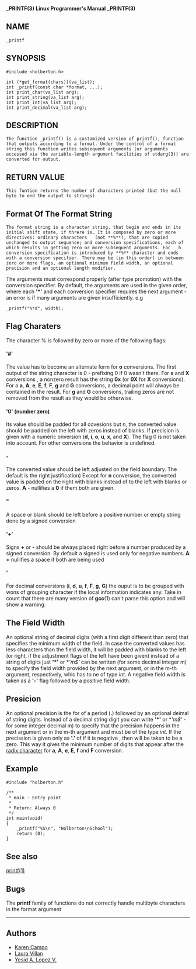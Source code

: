 **_PRINTF(3)**		**Linux Programmer's Manual**	  **_PRINTF(3)**

## NAME 

	_printf


## SYNOPSIS

	#include <holberton.h>
	
	int (*get_format(chars))(va_list);
	int _printf(const char *format, ...);
	int print_char(va_list arg);
	int print_string(va_list arg);
	int print_int(va_list arg);
	int print_decimal(va_list arg);


## DESCRIPTION

	The function _printf() is a customized version of printf(), function that outputs according to a format. Under the control of a format string this function writes subsequent arguments (or arguments accessed via the variable-length argument facilities of stdarg(3)) are converted for output.

## RETURN VALUE

	This funtion returns the number of characters printed (but the null byte to end the output to strings)

## Format Of The Format String

	The format string is a character string, that begin and ends in its initial shift state, if threre is. It is composed by zero or more directives: ordinary characters 	(not **%**), that are copied unchanged to output sequence; and conversion specifications, each of which results in getting zero or more subsequent arguments. Eac	h conversion specification is introduced by **%** character and ends with a conversion specifier. There may be (in this order) in between zero or more flags, an optional minimum field width, an optional precision and an optional length modifier.
The arguments must correspond properly (after type promotion) with the conversion specifier. By default, the arguments are used in the given order, where each **'*'** and each conversion specifier requires the next argument - an error is if many arguments are given insufficiently. 
e.g
~~~
_printf("%*d", width);
~~~

## Flag Charaters

The character % is followed by zero or more of the following flags:

#### **'#'**

The value has to become an alternate  form for **o** conversions. The first output of the string character is 0 - prefixing 0 if 0 wasn't there. For **x** and **X** conversions , a nonzero result has the string **0x** (or **0X** for **X** conversions). For a **a**, **A**, **e**, **E**, **f**, **F**, **g** and **G** conversions, a decimal point will always be contained in the result.  For **g** and **G** conversions, trailing zeros are not removed from the result as they would be otherwise.

####  **'0'** (number zero)

Its value should be padded for all covesions but n, the converted value should be padded on the left with zeros instead of blanks. If precision is given with a numeric onversion (**d**, **i**, **o**, **u**, **x**, and  **X**). The flag 0 is not taken into account. For other conversions the behavior is undefined. 

#### **-**
The converted value should be left adjusted  on the field boundary. The default is the right justification) Except for **n** conversion, the converted value is padded on the right with blanks instead of to the left with blanks or zeros. **A** - nullifies a **0** if them both are given.

#### "

A space or blank should be left before a positive number or empty string done by a signed conversion

#### **'+'**

Signs **+** or **-** should be always placed right before a number produced by a signed conversion. By default a signed is used only for negative numbers. **A** **+** nullifies a space if both are being used

#### '

For decimal conversions (**i**, **d**, **u**, **f**, **F**, **g**, **G**) the ouput is to be grouped with wons of grouping character if the local information indicates any. Take in count that there are many version of **gcc**(1) can't parse this option and will show a warning.

## The Field Width 

An optional string of decimal digits (with a first digit different than zero) that specifies the minimum width of the field. In case the converted values has less characters than the field width, it will be padded with blanks to the left (or right, if the adjustment flags of the left have been given) instead of a string of digits just **'*'** or **'*m$'** can be written (for some decimal integer m) to specify the field width provided by the next argument, or in the m-th argument, respectively, whic has to ne of type *int*. A negative field width is taken as a **'-'** flag followed by a positive field width. 

## Presicion 

An optional precision is the for of a period (**.**) followed by an optional deimal of string digits. Instead of a decimal string digit you can write **'*'** or **'*m$'** - for some integer decimal m) to specify that the precision happens in the next argument or in the m-th argument and must be of the type *int*. If the precission is given only as **'.'** of if it is negative , then will be taken to be a zero. This way it gives the minimum number of digits that appear after the [radix character](https://en.wikipedia.org/wiki/Radix) for **a**, **A**, **e**, **E**, **f** and **F** conversion. 

## Example 
 

~~~
#include "holberton.h"

/**
 * main - Entry point
 *
 * Return: Always 0
 */
int main(void)
{
    _printf("%S\n", "Holberton\nSchool");
    return (0);
}
~~~

## See also 

[printf(1)](https://linux.die.net/man/1/printf)

## Bugs

The **printf** family of functions do not correctly handle multibyte characters in the format argument

-----------------------------------------------------------------------------------------------------------------------------------------------------------------------
## Authors

* [Karen Campo](https://github.com/KarenCampo)
* [Laura Villan](https://github.com/laucavv)
* [Yesid A. Lopez V.](https://github.com/Yesid4Code)
